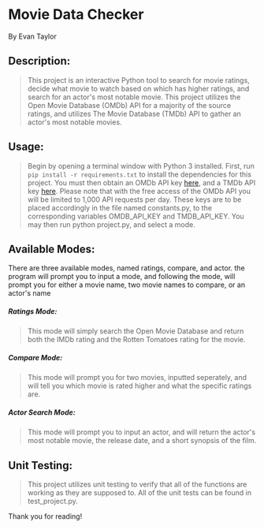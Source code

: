 # Movie Data Checker

By Evan Taylor

## Description:

> This project is an interactive Python tool to search for movie ratings, decide what movie to watch based on which  has higher ratings, and search for an actor's most notable movie. This project utilizes the Open Movie Database (OMDb) API for a majority of the source ratings, and utilizes The Movie Database (TMDb) API to gather an actor's most notable movies.

## Usage:
> Begin by opening a terminal window with Python 3 installed. First, run `pip install -r requirements.txt` to install the dependencies for this project. You must then obtain an OMDb API key [here](https://www.omdbapi.com/apikey.aspx), and a TMDb API key [here](https://developers.themoviedb.org/3/getting-started/introduction). Please note that with the free access of the OMDb API you will be limited to 1,000 API requests per day. These keys are to be placed accordingly in the file named constants.py, to the corresponding variables OMDB_API_KEY and TMDB_API_KEY. You may then run python project.py, and select a mode.

## Available Modes:
There are three available modes, named ratings, compare, and actor. the program will prompt you to input a mode, and following the mode, will prompt you for either a movie name, two movie names to compare, or an actor's name

##### Ratings Mode:
> This mode will simply search the Open Movie Database and return both the IMDb rating and the Rotten Tomatoes rating for the movie.

##### Compare Mode:
> This mode will prompt you for two movies, inputted seperately, and will tell you which movie is rated higher and what the specific ratings are.

##### Actor Search Mode:
> This mode will prompt you to input an actor, and will return the actor's most notable movie, the release date, and a short synopsis of the film.



## Unit Testing:
> This project utilizes unit testing to verify that all of the functions are working as they are supposed to. All of the unit tests can be found in test_project.py.

Thank you for reading!
